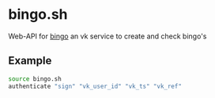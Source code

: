 # bingo.sh
Web-API for [bingo](https://vk.com/bingo.creator) an vk service to create and check bingo's

## Example
```bash
source bingo.sh
authenticate "sign" "vk_user_id" "vk_ts" "vk_ref"
```

